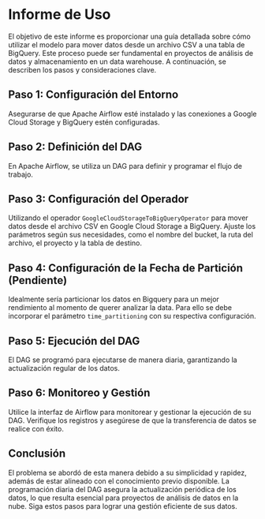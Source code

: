# Informe de Uso

El objetivo de este informe es proporcionar una guía detallada sobre cómo utilizar el modelo para mover datos desde un archivo CSV a una tabla de BigQuery. Este proceso puede ser fundamental en proyectos de análisis de datos y almacenamiento en un data warehouse. A continuación, se describen los pasos y consideraciones clave.

## Paso 1: Configuración del Entorno

Asegurarse de que Apache Airflow esté instalado y las conexiones a Google Cloud Storage y BigQuery estén configuradas.

## Paso 2: Definición del DAG

En Apache Airflow, se utiliza un DAG para definir y programar el flujo de trabajo.

## Paso 3: Configuración del Operador

Utilizando el operador `GoogleCloudStorageToBigQueryOperator` para mover datos desde el archivo CSV en Google Cloud Storage a BigQuery. Ajuste los parámetros según sus necesidades, como el nombre del bucket, la ruta del archivo, el proyecto y la tabla de destino.

## Paso 4: Configuración de la Fecha de Partición (Pendiente)

Idealmente sería particionar los datos en Bigquery para un mejor rendimiento al momento de querer analizar la data. Para ello se debe incorporar el parámetro `time_partitioning` con su respectiva configuración.

## Paso 5: Ejecución del DAG

El DAG se programó para ejecutarse de manera diaria, garantizando la actualización regular de los datos.

## Paso 6: Monitoreo y Gestión

Utilice la interfaz de Airflow para monitorear y gestionar la ejecución de su DAG. Verifique los registros y asegúrese de que la transferencia de datos se realice con éxito.

## Conclusión

El problema se abordó de esta manera debido a su simplicidad y rapidez, además de estar alineado con el conocimiento previo disponible. La programación diaria del DAG asegura la actualización periódica de los datos, lo que resulta esencial para proyectos de análisis de datos en la nube. Siga estos pasos para lograr una gestión eficiente de sus datos.
